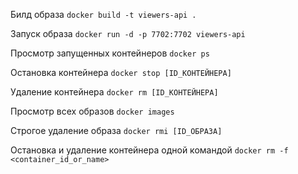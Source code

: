 Билд образа `docker build -t viewers-api .`

Запуск образа `docker run -d -p 7702:7702 viewers-api`

Просмотр запущенных контейнеров `docker ps`

Остановка контейнера `docker stop [ID_КОНТЕЙНЕРА]`

Удаление контейнера `docker rm [ID_КОНТЕЙНЕРА]`

Просмотр всех образов `docker images`

Строгое удаление образа `docker rmi [ID_ОБРАЗА]`

Остановка и удаление контейнера одной командой `docker rm -f <container_id_or_name>`